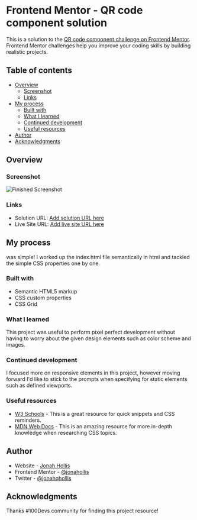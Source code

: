 # Frontend Mentor - QR code component solution

This is a solution to the [QR code component challenge on Frontend Mentor](https://www.frontendmentor.io/challenges/qr-code-component-iux_sIO_H). Frontend Mentor challenges help you improve your coding skills by building realistic projects. 

## Table of contents

- [Overview](#overview)
  - [Screenshot](#screenshot)
  - [Links](#links)
- [My process](#my-process)
  - [Built with](#built-with)
  - [What I learned](#what-i-learned)
  - [Continued development](#continued-development)
  - [Useful resources](#useful-resources)
- [Author](#author)
- [Acknowledgments](#acknowledgments)

## Overview

### Screenshot

![Finished Screenshot](./screenshot.jpg)

### Links

- Solution URL: [Add solution URL here](https://your-solution-url.com)
- Live Site URL: [Add live site URL here](https://your-live-site-url.com)

## My process

was simple! I worked up the index.html file semantically in html and tackled the simple CSS properties one by one.

### Built with

- Semantic HTML5 markup
- CSS custom properties
- CSS Grid

### What I learned

This project was useful to perform pixel perfect development without having to worry about the given design elements such as color scheme and images.

### Continued development

I focused more on responsive elements in this project, however moving forward I'd like to stick to the prompts when specifying for static elements such as defined viewports.

### Useful resources

- [W3 Schools](https://www.w3schools.com/) - This is a great resource for quick snippets and CSS reminders.
- [MDN Web Docs](https://developer.mozilla.org/en-US/docs/Web/CSS) - This is an amazing resource for more in-depth knowledge when researching CSS topics.

## Author

- Website - [Jonah Hollis](https://jonahhollis.com/)
- Frontend Mentor - [@jonahollis](https://www.frontendmentor.io/profile/jonahollis)
- Twitter - [@jonahqhollis](https://twitter.com/jonahqhollis)

## Acknowledgments

Thanks #100Devs community for finding this project resource!